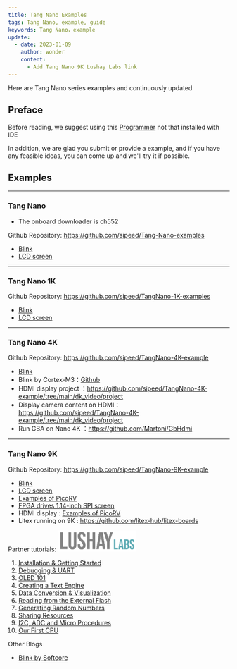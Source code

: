 ```yaml
---
title: Tang Nano Examples
tags: Tang Nano, example, guide
keywords: Tang Nano，example
update:
  - date: 2023-01-09
    author: wonder
    content:
      - Add Tang Nano 9K Lushay Labs link
---
```


Here are Tang Nano series examples and continuously updated

## Preface

Before reading, we suggest using this [Programmer](https://dl.sipeed.com/shareURL/TANG/programmer) not that installed with IDE

In addition, we are glad you submit or provide a example, and if you have any feasible ideas, you can come up and we'll try it if possible.

## Examples

---

### Tang Nano

- The onboard downloader is ch552

Github Repository:
https://github.com/sipeed/Tang-Nano-examples

- [Blink](./../Tang-Nano/examples/led/led.md)
- [LCD screen](./../Tang-Nano/examples/lcd.md)

---

### Tang Nano 1K

Github Repository:
https://github.com/sipeed/TangNano-1K-examples

- [Blink](./../Tang-Nano-1K/examples/led/led.md)
- [LCD screen](./../Tang-Nano-1K/examples/lcd.md)

---
### Tang Nano 4K

Github Repository:
https://github.com/sipeed/TangNano-4K-example

- [Blink](./../Tang-Nano-4K/examples/led.md)
- Blink by Cortex-M3：[Github](https://github.com/verilog-indeed/gowin_fpga_tutorials)
- HDMI display project ：https://github.com/sipeed/TangNano-4K-example/tree/main/dk_video/project
- Display camera content on HDMI：https://github.com/sipeed/TangNano-4K-example/tree/main/dk_video/project
- Run GBA on Nano 4K ：https://github.com/Martoni/GbHdmi

---
### Tang Nano 9K

Github Repository:
https://github.com/sipeed/TangNano-9K-example

- [Blink](./../Tang-Nano-9K/examples/led.md)
- [LCD screen](./../Tang-Nano-9K/examples/rgb_screen.md)
- [Examples of PicoRV](./../Tang-Nano-9K/examples/picorv.md)
- [FPGA drives 1.14-inch SPI screen](./../Tang-Nano-9K/examples/spi_lcd.md)
- HDMI display : [Examples of PicoRV](./../Tang-Nano-9K/examples/picorv.md)
- Litex running on 9K : https://github.com/litex-hub/litex-boards

Partner tutorials:
<a href="https://learn.lushaylabs.com/tang-nano-series/"><img src="./../../../zh/tang/Tang-Nano-Doc/assets/lushaylab_logo.png" alt="lushaylab_logo" width="35%"></a>

1. [Installation & Getting Started](https://learn.lushaylabs.com/getting-setup-with-the-tang-nano-9k/)
2. [Debugging & UART](https://learn.lushaylabs.com/tang-nano-9k-debugging/)
3. [OLED 101](https://learn.lushaylabs.com/tang-nano-9k-graphics/)
4. [Creating a Text Engine](https://learn.lushaylabs.com/tang-nano-9k-creating-a-text-engine/)
5. [Data Conversion & Visualization](https://learn.lushaylabs.com/tang-nano-9k-data-visualization/)
6. [Reading from the External Flash](https://learn.lushaylabs.com/tang-nano-9k-reading-the-external-flash/)
7. [Generating Random Numbers](https://learn.lushaylabs.com/tang-nano-9k-generating-random/)
8. [Sharing Resources](https://learn.lushaylabs.com/tang-nano-9k-sharing-resources/)
9. [I2C, ADC and Micro Procedures](https://learn.lushaylabs.com/i2c-adc-micro-procedures/)
10. [Our First CPU](https://learn.lushaylabs.com/tang-nano-9k-first-processor/)

Other Blogs

- [Blink by Softcore](https://blog.ruux.de/tang-nano-9k-softcore-blink)
